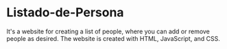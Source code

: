 # Listado-de-Persona
It's a website for creating a list of people, where you can add or remove people as desired. The website is created with HTML, JavaScript, and CSS.
